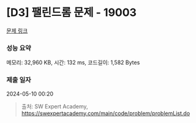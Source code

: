 # [D3] 팰린드롬 문제 - 19003 

[문제 링크](https://swexpertacademy.com/main/code/problem/problemDetail.do?contestProbId=AYtrCJQaDb4DFAR-) 

### 성능 요약

메모리: 32,960 KB, 시간: 132 ms, 코드길이: 1,582 Bytes

### 제출 일자

2024-05-10 00:20



> 출처: SW Expert Academy, https://swexpertacademy.com/main/code/problem/problemList.do